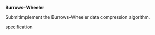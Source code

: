 **Burrows–Wheeler** 

SubmitImplement the Burrows–Wheeler data compression algorithm.

[specification](https://coursera.cs.princeton.edu/algs4/assignments/burrows/specification.php)
